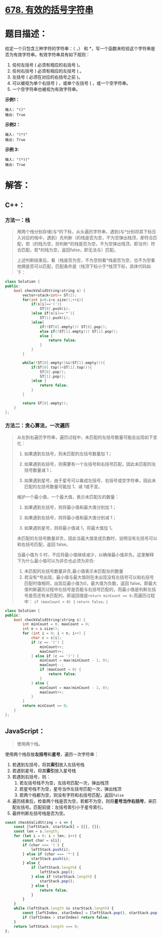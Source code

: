 # [678. 有效的括号字符串](https://leetcode-cn.com/problems/valid-parenthesis-string/)

# 题目描述：

给定一个只包含三种字符的字符串：（ ，） 和 *，写一个函数来检验这个字符串是否为有效字符串。有效字符串具有如下规则：

1. 任何左括号 ( 必须有相应的右括号 )。
2. 任何右括号 ) 必须有相应的左括号 ( 。
3. 左括号 ( 必须在对应的右括号之前 )。
4. 可以被视为单个右括号 ) ，或单个左括号 ( ，或一个空字符串。
5. 一个空字符串也被视为有效字符串。




**示例1：**

```
输入: "()"
输出: True
```

**示例2：**

```
输入: "(*)"
输出: True
```

**示例 3:**

```
输入: "(*))"
输出: True
```



# 解答：

## C++：

### 方法一：栈

> 用两个栈分别存储(与\*的下标，从头遍历字符串，遇到(与\*分别将其下标压入对应的栈中，遇到）先判断（的栈是否为空，不为空弹出栈顶，即符合匹配，若（的栈为空，则判断\*的栈是否为空，不为空弹出栈顶，即当作）符合匹配，若\*的栈为空，返回false，即无法与）匹配。
>
> 上述判断结束后，看（栈是否为空，不为空则看\*栈是否为空，也不为空看他俩是否可以匹配，匹配条件是（栈顶下标小于*栈顶下标，具体代码如下：

```cpp
class Solution {
public:
    bool checkValidString(string s) {
        vector<stack<int>> ST(2);
        for(int i=0;i<s.size();++i){
            if(s[i]=='('){
                ST[0].push(i);
            }else if(s[i]=='*'){
                ST[1].push(i);
            }else{
                if(!ST[0].empty()) ST[0].pop();
                else if(!ST[1].empty()) ST[1].pop();
                else {
                    return false;
                }
            }
        }

        while(!ST[0].empty()&&!ST[1].empty()){
            if(ST[0].top()<ST[1].top()){
                ST[0].pop();
                ST[1].pop();
            }else {
                return false;
            }
        }

        return ST[0].empty();
    }
};
```

### 方法二：贪心算法，一次遍历

> 从左到右遍历字符串，遍历过程中，未匹配的左括号数量可能会出现如下变化：
>
> 1. 如果遇到左括号，则未匹配的左括号数量加 1；
>
> 2. 如果遇到右括号，则需要有一个左括号和右括号匹配，因此未匹配的左括号数量减 1；
>
> 3. 如果遇到星号，由于星号可以看成左括号、右括号或空字符串，因此未匹配的左括号数量可能加 1、减 1或不变。
>
> 维护一个最小值，一个最大值，表示未匹配左的数量：
>
> 1. 如果遇到左括号，则将最小值和最大值分别加 1；
>
> 2. 如果遇到右括号，则将最小值和最大值分别减 1；
>
> 3. 如果遇到星号，则将最小值减 1，将最大值加 1。
>
> 未匹配的左括号数量非负，因此当最大值变成负数时，说明没有左括号可以和右括号匹配，返回 false。
>
> 当最小值为 0 时，不应将最小值继续减少，以确保最小值非负。这里解释下为什么最小值可以为非负也必须为非负:
>
> 1. 未匹配的左括号数量非负,最小值表示未匹配左的数量
> 2. 若没有*号出现，最小值与最大值则在未出现没有左括号可以和右括号匹配时值相同，出现后最小值为0，最大值为负数，返回 false。即最大值判断遍历过程中左括号是否能与右括号匹配的，而最小值是判断左括号是否还有未匹配的，即返回值是`return minCount == 0;`而遍历过程中：
> `if (maxCount < 0) {`
>     `return false;`
>`}`


```cpp
class Solution {
public:
    bool checkValidString(string s) {
        int minCount = 0, maxCount = 0;
        int n = s.size();
        for (int i = 0; i < n; i++) {
            char c = s[i];
            if (c == '(') {
                minCount++;
                maxCount++;
            } else if (c == ')') {
                minCount = max(minCount - 1, 0);
                maxCount--;
                if (maxCount < 0) {
                    return false;
                }
            } else {
                minCount = max(minCount - 1, 0);
                maxCount++;
            }
        }
        return minCount == 0;
    }
};
```

## JavaScript：

> 使用两个栈。

使用两个栈存放**左括号**和**星号**，遍历一次字符串：

1. 若遇到左括号，将其**索引**放入左括号栈
2. 若遇到星号，将其**索引**放入星号栈
3. 若遇到右括号，则：
   1. 若左括号栈不为空，左括号匹配一次，弹出栈顶
   2. 若星号栈不为空，星号当作左括号匹配一次，弹出栈顶
   3. 若两个栈都为空，则没有字符和右括号匹配，返回`false`
4. 遍历结束后，检查两个栈是否为空，若都不为空，则将**星号当作右括号**，来匹配左括号。匹配前提：左括号索引小于星号索引。
5. 最终判断左括号栈是否为空。

```javascript
const checkValidString = s => {
    const [leftStack, starStack] = [[], []];
    const len = s.length;
    for (let i = 0; i < len; i++) {
        const char = s[i];
        if (char === '(') {
            leftStack.push(i);
        } else if (char === '*') {
            starStack.push(i);
        } else {
            if (leftStack.length) {
                leftStack.pop();
            } else if (starStack.length) {
                starStack.pop();
            } else {
                return false;
            }
        }
    }
    while (leftStack.length && starStack.length) {
        const [leftIndex, starIndex] = [leftStack.pop(), starStack.pop()];
        if (leftIndex > starIndex) return false;
    }
    return leftStack.length === 0;
};
```

